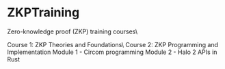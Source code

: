 # ZKPTraining
Zero-knowledge proof (ZKP) training courses\\


Course 1: ZKP Theories and Foundations\\
Course 2: ZKP Programming and Implementation
   Module 1 - Circom programming
   Module 2 - Halo 2 APIs in Rust
